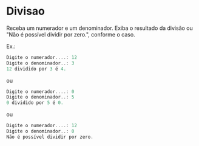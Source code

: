 # Divisao

Receba um numerador e um denominador. Exiba o resultado da divisão ou "Não é possível dividir por zero.", conforme o caso.  

Ex.:
```cs
Digite o numerador....: 12
Digite o denominador..: 3
12 dividido por 3 é 4.
```
ou
```cs
Digite o numerador....: 0
Digite o denominador..: 5
0 dividido por 5 é 0.
```
ou
```cs
Digite o numerador....: 12
Digite o denominador..: 0
Não é possível dividir por zero.
```
